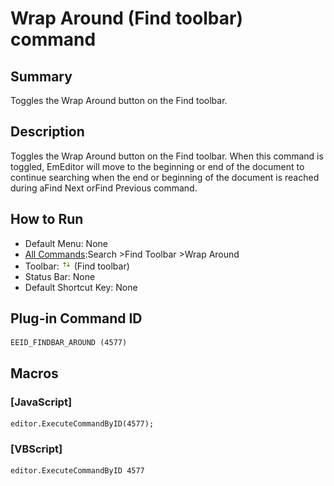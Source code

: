 # Wrap Around (Find toolbar) command

## Summary

Toggles the Wrap Around button on the Find toolbar.

## Description

Toggles the Wrap Around button on the Find toolbar. When this command is toggled, EmEditor will move to the beginning or end of the document to continue searching when the end
or beginning of the document is reached during aFind Next orFind Previous command.

## How to Run

- Default Menu: None
- [All Commands](../tools/all_commands):Search
\>Find Toolbar \>Wrap Around
- Toolbar: ![](../../images/find_around.png) (Find toolbar)
- Status Bar: None
- Default Shortcut Key: None

## Plug-in Command ID

```
EEID_FINDBAR_AROUND (4577)
```

## Macros

### \[JavaScript\]

```
editor.ExecuteCommandByID(4577);
```

### \[VBScript\]

```
editor.ExecuteCommandByID 4577
```
